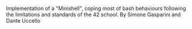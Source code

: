 Implementation of a "Minishell", coping most of bash behaviours following the limitations and standards of the 42 school. 
By Simone Gasparini and Dante Uccello
